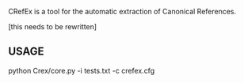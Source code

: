 CRefEx is a tool for the automatic extraction of Canonical References.

[this needs to be rewritten]

USAGE
-----

python Crex/core.py -i tests.txt -c crefex.cfg